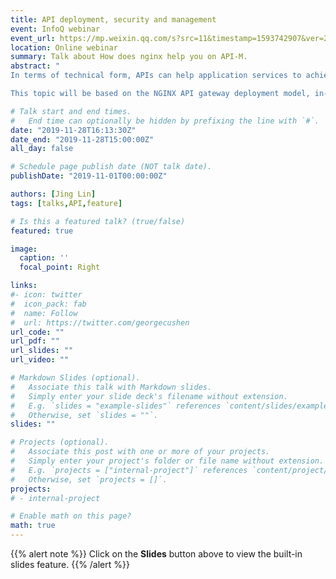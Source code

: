 ```yaml
---
title: API deployment, security and management
event: InfoQ webinar
event_url: https://mp.weixin.qq.com/s?src=11&timestamp=1593742907&ver=2437&signature=NMKNJY7DgRaQ96uW56ThcIWUIbCE6cmgl*31qXOkJlKvsfINOKzjuc*wZvPfG0Ph1kxc2Odlerxxjz3DwkNK0JAkvCju0dBcsn*-BeEovMN9lvoSPCllH9m0r2dWYkbu&new=1
location: Online webinar
summary: Talk about How does nginx help you on API-M.
abstract: "
In terms of technical form, APIs can help application services to achieve better mutual communication. On the other hand, APIs also help companies connect upstream and downstream relationships and unlock digital business models. However, with the deepening of enterprise application microservices, traditional API management solutions are complicated, how to ensure API security and life cycle management and other API deployment bottlenecks have gradually emerged.

This topic will be based on the NGINX API gateway deployment model, in-depth discussion of the micro gateway and sidecar model deployment method, and through practical case analysis, teach you how to combine F5 and NGINX Plus to achieve more secure API deployment and control."

# Talk start and end times.
#   End time can optionally be hidden by prefixing the line with `#`.
date: "2019-11-28T16:13:30Z"
date_end: "2019-11-28T15:00:00Z"
all_day: false

# Schedule page publish date (NOT talk date).
publishDate: "2019-11-01T00:00:00Z"

authors: [Jing Lin]
tags: [talks,API,feature]

# Is this a featured talk? (true/false)
featured: true

image:
  caption: ''
  focal_point: Right

links:
#- icon: twitter
#  icon_pack: fab
#  name: Follow
#  url: https://twitter.com/georgecushen
url_code: ""
url_pdf: ""
url_slides: ""
url_video: ""

# Markdown Slides (optional).
#   Associate this talk with Markdown slides.
#   Simply enter your slide deck's filename without extension.
#   E.g. `slides = "example-slides"` references `content/slides/example-slides.md`.
#   Otherwise, set `slides = ""`.
slides: ""

# Projects (optional).
#   Associate this post with one or more of your projects.
#   Simply enter your project's folder or file name without extension.
#   E.g. `projects = ["internal-project"]` references `content/project/deep-learning/index.md`.
#   Otherwise, set `projects = []`.
projects:
# - internal-project

# Enable math on this page?
math: true
---
```


{{% alert note %}}
Click on the **Slides** button above to view the built-in slides feature.
{{% /alert %}}

